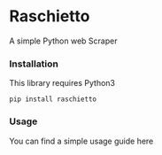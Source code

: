 # Raschietto
A simple Python web Scraper

### Installation
This library requires Python3

```pip install raschietto```

### Usage
You can find a simple usage guide here